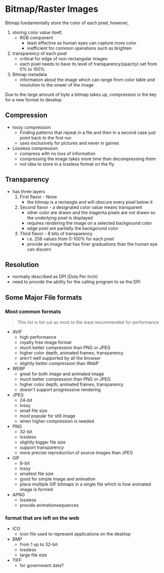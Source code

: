 # Bitmap/Raster Images

Bitmap fundamentally store the color of each pixel, however,

1. storing color value itself,
   - RGB component
     - least effective as human eyes can capture more color
     - inefficient for common operations such as brighten
2. transparency of each pixel
   - critical for edge of non-rectangular images
   - each pixel needs to have its level of transparency(opacity) set from 0% to 100%
3. Bitmap metadata
   - information about the image which can range from color table and resolution to the onwer of the image

Due to the large amount of byte a bitmap takes up, compression is the key for a new format to develop

## Compression

- lossy compression
  - Finding patterns that repeat in a file and then in a second case just point back to the first run
  - uses exclusively for pictures and never in games
- Lossless compression
  - compress with no loss of information
  - compressing the image takes more time than decompressing them
  - not idea to store in a lossless format on the fly

## Transparency

- has three layers
  1. First flavor - None
     - the bitmap is a rectangle and will obscure every pixel below it
  2. Second flavor - a designated color value means transparent
     - other color are drawn and the magenta pixels are not drawn so the underlying pixel is displayed
     - requires rendering the image on a selected background color
     - edge pixel are partially the backgorund color
  3. Third flavor - 8 bits of transparency
     - i.e. 256 values from 0-100% for each pixel
     - provide an image that has finer graduations than the human eye can discern

## Resolution

- normally described as DPI (Dots Per Inch)
- need to provide the ability for the calling program to se the DPI

## Some Major File formats

### Most common formats

> This list is list out as most to the least recommended for performance

- AVIF
  - high performance
  - royalty free image format
  - much better compression than PNG or JPEG
  - higher color depth, animated frames, transparency
  - aren't well supported by all the browser
  - slightly better compression than WebP
- WEBP
  - great for both image and animated image
  - much better compression than PNG or JPEG
  - higher color depth, animated frames, transparency
  - doesn't support progresssive rendering
- JPEG
  - 24-bit
  - lossy
  - small file size
  - most popular for still image
  - when higher compression is needed
- PNG
  - 32-bit
  - lossless
  - slightly bigger file size
  - support transparency
  - more precise reproduction of source images than JPEG
- GIF
  - 8-bit
  - lossy
  - smallest file size
  - good for simple image and animation
  - place multiple GIF bitmaps in a single file which is how animated image is formed
- APNG
  - lossless
  - provide animationsequences

### format that are left on the web

- ICO
  - icon file used to represent applications on the desktop
- BMP
  - from 1 up to 32-bit
  - lossless
  - large file size
- TIFF
  - for government data?
